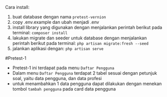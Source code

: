 Cara install:
1. buat database dengan nama `pretest-vernion`
2. copy .env.example dan ubah menjadi .env
3. install library yang digunakan dengan menjalankan perintah berikut pada terminal:
`composer install`
4. lakukan migrate dan seeder untuk database dengan menjalankan perintah berikut pada terminal:
`php artisan migrate:fresh --seed`
5. jalankan aplikasi dengan:
`php artisan serve`

#Pretest-1
- Pretest-1 ini terdapat pada menu `Daftar Pengguna`
- Dalam menu `Daftar Pengguna` terdapat 2 tabel sesuai dengan petunjuk soal, yaitu data pengguna, dan data profesi
- untuk menambahkan 1 data pengguna dapat dilakukan dengan menekan tombol `tambah pengguna` pada card data pengguna